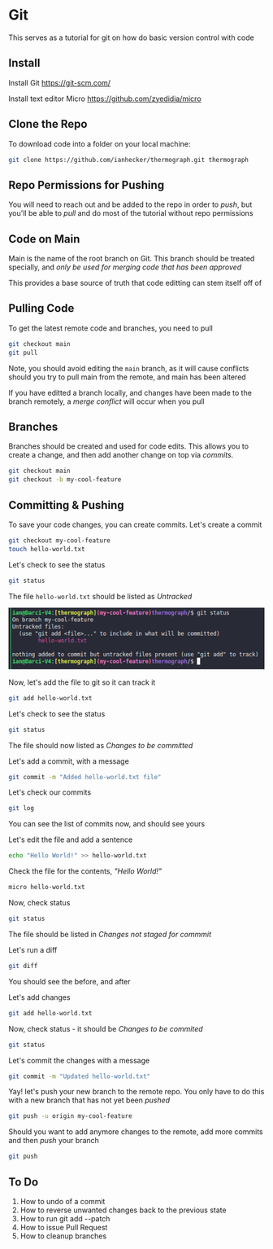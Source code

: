 # Git

This serves as a tutorial for git on how do basic version control with code

## Install

Install Git https://git-scm.com/

Install text editor Micro https://github.com/zyedidia/micro

## Clone the Repo

To download code into a folder on your local machine:

```bash
git clone https://github.com/ianhecker/thermograph.git thermograph
```

## Repo Permissions for Pushing

You will need to reach out and be added to the repo in order to *push*, but
you'll be able to *pull* and do most of the tutorial without repo permissions

## Code on Main

Main is the name of the root branch on Git. This branch should be treated
specially, and *only be used for merging code that has been approved*

This provides a base source of truth that code editting can stem itself off of

## Pulling Code

To get the latest remote code and branches, you need to pull

```bash
git checkout main
git pull
```

Note, you should avoid editing the `main` branch, as it will cause conflicts
should you try to pull main from the remote, and main has been altered

If you have editted a branch locally, and changes have been made to the branch
remotely, a *merge conflict* will occur when you pull

## Branches

Branches should be created and used for code edits. This allows you to create
a change, and then add another change on top via *commits*.

```bash
git checkout main
git checkout -b my-cool-feature
```

## Committing & Pushing

To save your code changes, you can create commits. Let's create a commit

```bash
git checkout my-cool-feature
touch hello-world.txt
```

Let's check to see the status

```bash
git status
```

The file `hello-world.txt` should be listed as *Untracked*

![git-status-hello-world-file](/images/2024-10-13_18-26-46.png)

Now, let's add the file to git so it can track it

```bash
git add hello-world.txt
```

Let's check to see the status

```bash
git status
```

The file should now listed as *Changes to be committed*

Let's add a commit, with a message

```bash
git commit -m "Added hello-world.txt file"
```

Let's check our commits

```bash
git log
```

You can see the list of commits now, and should see yours

Let's edit the file and add a sentence

```bash
echo "Hello World!" >> hello-world.txt
```

Check the file for the contents, *"Hello World!"*

```bash
micro hello-world.txt
```

Now, check status

```bash
git status
```

The file should be listed in *Changes not staged for commmit*

Let's run a diff

```bash
git diff
```

You should see the before, and after

Let's add changes

```bash
git add hello-world.txt
```

Now, check status - it should be *Changes to be commited*

```bash
git status
```

Let's commit the changes with a message

```bash
git commit -m "Updated hello-world.txt"
```

Yay! let's push your new branch to the remote repo. You only have to do this
with a new branch that has not yet been *pushed*

```bash
git push -u origin my-cool-feature
```

Should you want to add anymore changes to the remote, add more commits and then
*push* your branch

```bash
git push
```

## To Do

1. How to undo of a commit
2. How to reverse unwanted changes back to the previous state
3. How to run git add --patch
4. How to issue Pull Request
5. How to cleanup branches
